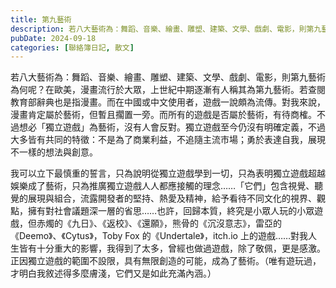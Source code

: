 ```yaml
---
title: 第九藝術
description: 若八大藝術為：舞蹈、音樂、繪畫、雕塑、建築、文學、戲劇、電影，則第九藝術為何呢？在歐美，漫畫流行於大眾，上世紀中期逐漸有人稱其為第九藝術。若查閱教育部辭典也是指漫畫。而在中國或中文使用者，遊戲一說頗為……
pubDate: 2024-09-18
categories: [聯絡簿日記, 散文]
---
```


若八大藝術為：舞蹈、音樂、繪畫、雕塑、建築、文學、戲劇、電影，則第九藝術為何呢？在歐美，漫畫流行於大眾，上世紀中期逐漸有人稱其為第九藝術。若查閱教育部辭典也是指漫畫。而在中國或中文使用者，遊戲一說頗為流傳。對我來說，漫畫肯定屬於藝術，但暫且擱置一旁。而所有的遊戲是否屬於藝術，有待商榷。不過想必「獨立遊戲」為藝術，沒有人會反對。獨立遊戲至今仍沒有明確定義，不過大多皆有共同的特徵：不是為了商業利益，不追隨主流市場；勇於表達自我，展現不一樣的想法與創意。

我可以立下最慎重的誓言，只為說明從獨立遊戲學到一切，只為表明獨立遊戲超越娛樂成了藝術，只為推廣獨立遊戲人人都應接觸的理念……「它們」包含視覺、聽覺的展現與組合，流露開發者的堅持、熱愛及精神，給予看待不同文化的視界、觀點，擁有對社會議題深一層的省思……也許，回歸本質，終究是小眾人玩的小眾遊戲，但赤燭的《九日》、《返校》、《還願》，熊骨的《沉沒意志》，雷亞的《Deemo》、《Cytus》，Toby Fox 的《Undertale》，itch.io 上的遊戲……對我人生皆有十分重大的影響，我得到了太多，曾經也做過遊戲，除了敬佩，更是感激。正因獨立遊戲的範圍不設限，具有無限創造的可能，成為了藝術。（唯有遊玩過，才明白我敘述得多麼膚淺，它們又是如此充滿內涵。）
